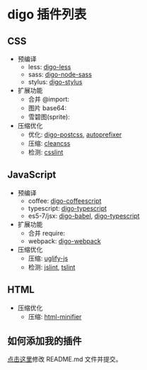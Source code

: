 digo 插件列表
==============================

CSS
------------------------------
- 预编译
    - less: [digo-less](https://github.com/digojs/digo-less)
    - sass: [digo-node-sass](https://github.com/digojs/digo-node-sass)
    - stylus: [digo-stylus](https://github.com/digojs/digo-stylus)
- 扩展功能
    - 合并 @import: 
    - 图片 base64:
    - 雪碧图(sprite): 
- 压缩优化
    - 优化: [digo-postcss](https://github.com/digojs/digo-postcss), [autoprefixer](https://github.com/digojs/digo-autoprefixer)
    - 压缩: [cleancss](https://github.com/digojs/digo-postcss)
    - 检测: [csslint](https://github.com/digojs/digo-csslint)

JavaScript
------------------------------
- 预编译
    - coffee: [digo-coffeescript](https://github.com/digojs/digo-coffeescript)
    - typescript: [digo-typescript](https://github.com/digojs/digo-typescript)
    - es5-7/jsx: [digo-babel](https://github.com/digojs/digo-babel), [digo-typescript](https://github.com/digojs/digo-typescript)
- 扩展功能
    - 合并 require:
    - webpack: [digo-webpack](https://github.com/digojs/digo-webpack)
- 压缩优化
    - 压缩: [uglify-js](https://github.com/digojs/digo-uglify-js)
    - 检测: [jslint](https://github.com/digojs/digo-jslint), [tslint](https://github.com/digojs/digo-tslint)

HTML
------------------------------
- 压缩优化
    - 压缩: [html-minifier](https://github.com/digojs/digo-html-minifier)

如何添加我的插件
------------------------------
[点击这里](https://github.com/digojs/digo-plugins/edit/master/README.md)修改 README.md 文件并提交。
